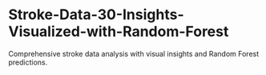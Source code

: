 # Stroke-Data-30-Insights-Visualized-with-Random-Forest
Comprehensive stroke data analysis with visual insights and Random Forest predictions.
